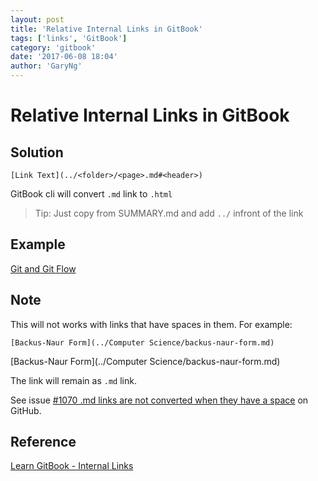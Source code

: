```yaml
---
layout: post
title: 'Relative Internal Links in GitBook'
tags: ['links', 'GitBook']
category: 'gitbook'
date: '2017-06-08 18:04'
author: 'GaryNg'
---
```


# Relative Internal Links in GitBook
## Solution
```
[Link Text](../<folder>/<page>.md#<header>)
```

GitBook cli will convert `.md` link to `.html`

> Tip: Just copy from SUMMARY.md and add `../` infront of the link

## Example
[Git and Git Flow](../Git/git-and-git-flow.md)

## Note
This will not works with links that have spaces in them. For example:

```
[Backus-Naur Form](../Computer Science/backus-naur-form.md)
```
[Backus-Naur Form](../Computer Science/backus-naur-form.md)

The link will remain as `.md` link.

See issue [#1070 .md links are not converted when they have a space](https://github.com/GitbookIO/gitbook/issues/1070) on GitHub.

## Reference
[Learn GitBook - Internal Links](https://seadude.gitbooks.io/learn-gitbook/content/chapter1/internal.html)
